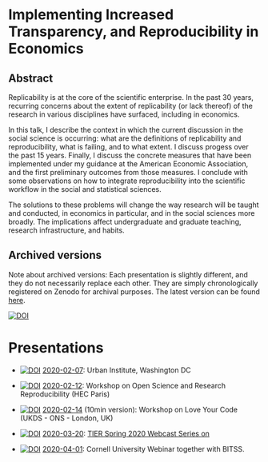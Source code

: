#  Implementing Increased Transparency, and Reproducibility in Economics

## Abstract

Replicability is at the core of the scientific enterprise. In the past 30 years,
recurring concerns about the extent of replicability  (or lack thereof) of the research in various disciplines have surfaced, including in economics.

In this talk, I describe the context in which the current discussion in the
social science is occurring: what are the definitions of replicability and
reproducibility, what is failing, and to what extent. I discuss progess over the past 15 years. 
Finally, I discuss the concrete measures that have been implemented under 
my guidance at the American  Economic Association, and the first preliminary outcomes 
from those measures. I conclude with some observations on how to integrate reproducibility
into the scientific workflow in the social and statistical sciences.


The solutions to these problems will change the way research will be taught
and conducted, in economics in particular, and in the social sciences more
broadly. The implications affect undergraduate and graduate teaching, research
infrastructure, and habits.

## Archived versions

Note about archived versions: Each presentation is slightly different, and they do not necessarily replace each other. They are simply chronologically registered on Zenodo for archival purposes. The latest version can be found [here](https://doi.org/10.5281/zenodo.3662906).

[![DOI](https://zenodo.org/badge/DOI/10.5281/zenodo.3662906.svg)](https://doi.org/10.5281/zenodo.3662906)

# Presentations


+ [![DOI](https://zenodo.org/badge/DOI/10.5281/zenodo.3662907.svg)](https://doi.org/10.5281/zenodo.3662907) [2020-02-07](https://doi.org/10.5281/zenodo.3662907): Urban Institute, Washington DC

+ [![DOI](https://zenodo.org/badge/DOI/10.5281/zenodo.3666011.svg)](https://doi.org/10.5281/zenodo.3666011) [2020-02-12](https://doi.org/10.5281/zenodo.3666011): Workshop on Open Science and Research Reproducibility (HEC Paris) 


+ [![DOI](https://zenodo.org/badge/DOI/10.5281/zenodo.3677115.svg)](https://doi.org/10.5281/zenodo.3677115) [2020-02-14](https://doi.org/10.5281/zenodo.3677115) (10min version): Workshop on Love Your Code (UKDS - ONS - London, UK) 


+ [![DOI](https://zenodo.org/badge/DOI/10.5281/zenodo.3719355.svg)](https://doi.org/10.5281/zenodo.3719355) [2020-03-20](https://doi.org/10.5281/zenodo.3719355): [TIER Spring 2020 Webcast Series on](https://www.projecttier.org/fellowships-and-workshops/weekly-webcast-leaders-research-transparency/)

+ [![DOI](https://zenodo.org/badge/DOI/10.5281/zenodo.3735536.svg)](https://doi.org/10.5281/zenodo.3735536) [2020-04-01](https://doi.org/10.5281/zenodo.3735536): Cornell University Webinar together with BITSS.